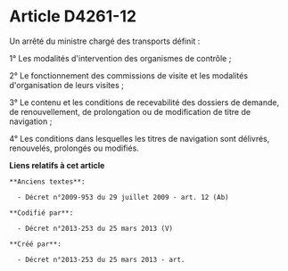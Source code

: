 # Article D4261-12

Un arrêté du ministre chargé des transports définit :

1° Les modalités d'intervention des organismes de contrôle ;

2° Le fonctionnement des commissions de visite et les modalités d'organisation de leurs visites ;

3° Le contenu et les conditions de recevabilité des dossiers de demande, de renouvellement, de prolongation ou de
modification de titre de navigation ;

4° Les conditions dans lesquelles les titres de navigation sont délivrés, renouvelés, prolongés ou modifiés.

**Liens relatifs à cet article**

	**Anciens textes**:

	  - Décret n°2009-953 du 29 juillet 2009 - art. 12 (Ab)

	**Codifié par**:

	  - Décret n°2013-253 du 25 mars 2013 (V)

	**Créé par**:

	  - Décret n°2013-253 du 25 mars 2013 - art.
